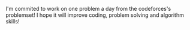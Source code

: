 I'm commited to work on one problem a day from the codeforces's problemset! 
I hope it will improve coding, problem solving and algorithm skills!
